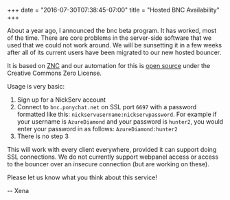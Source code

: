 +++
date = "2016-07-30T07:38:45-07:00"
title = "Hosted BNC Availability"
+++

About a year ago, I announced the bnc beta program. It has worked, most of the time. There are core problems in the server-side software that we used that we could not work around. We will be sunsetting it in a few weeks after all of its current users have been migrated to our new hosted bouncer.

It is based on [ZNC](http://znc.in) and our automation for this is [open source](https://github.com/PonyChat/docker-hosted-znc) under the Creative Commons Zero License.

Usage is very basic:

1. Sign up for a NickServ account
2. Connect to `bnc.ponychat.net` on SSL port `6697` with a password formatted like this: `nickservusername:nickservpassword`. For example if your username is `AzureDiamond` and your password is `hunter2`, you would enter your password in as follows: `AzureDiamond:hunter2`
3. There is no step 3

This will work with every client everywhere, provided it can support doing SSL connections. We do not currently support webpanel access or access to the bouncer over an insecure connection (but are working on these).

Please let us know what you think about this service!

-- Xena
